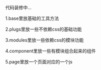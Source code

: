 代码装修中...
<p>1.base里放基础的工具方法</p>
<p>2.plugs里放一些不依赖css的基础功能</p>
<p>3.modules里放一些依赖css的模块功能</p>
<p>4.component里放一些有模块组合起来的组件</p>
<p>5.page里放一个页面对应的一个js</p>
